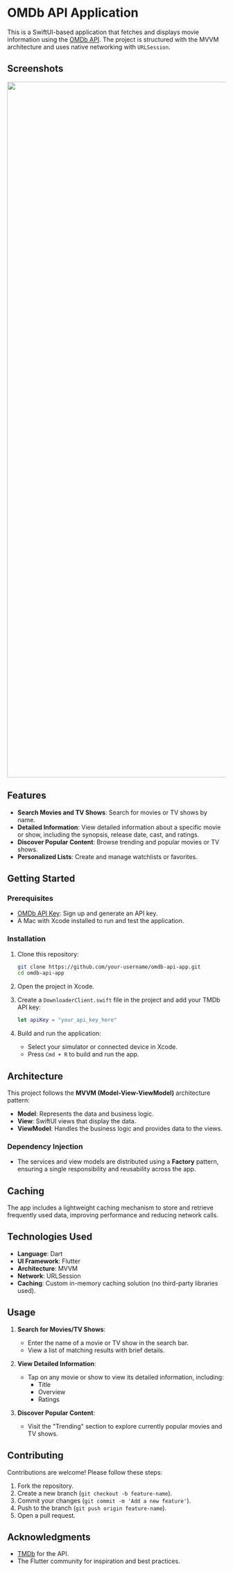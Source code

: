 # OMDb API Application

This is a SwiftUI-based application that fetches and displays movie information using the [OMDb API](https://www.omdbapi.com). The project is structured with the MVVM architecture and uses native networking with `URLSession`.

## Screenshots
<img width=1600 src="https://github.com/user-attachments/assets/42c9bd09-6f19-4bae-817a-05f77afa8e4f"/>

## Features

- **Search Movies and TV Shows**: Search for movies or TV shows by name.
- **Detailed Information**: View detailed information about a specific movie or show, including the synopsis, release date, cast, and ratings.
- **Discover Popular Content**: Browse trending and popular movies or TV shows.
- **Personalized Lists**: Create and manage watchlists or favorites.

## Getting Started

### Prerequisites

- [OMDb API Key]([https://www.omdbapi.com/apikey.aspx]): Sign up and generate an API key.
- A Mac with Xcode installed to run and test the application.

### Installation

1. Clone this repository:

   ```bash
   git clone https://github.com/your-username/omdb-api-app.git
   cd omdb-api-app

   ```

2. Open the project in Xcode.

3. Create a `DownloaderClient.swift` file in the project and add your TMDb API key:

   ```swift
   let apiKey = "your_api_key_here"
   ```

4. Build and run the application:

   - Select your simulator or connected device in Xcode.
   - Press `Cmd + R` to build and run the app.

## Architecture

This project follows the **MVVM (Model-View-ViewModel)** architecture pattern:

- **Model**: Represents the data and business logic.
- **View**: SwiftUI views that display the data.
- **ViewModel**: Handles the business logic and provides data to the views.

### Dependency Injection

- The services and view models are distributed using a **Factory** pattern, ensuring a single responsibility and reusability across the app.

## Caching

The app includes a lightweight caching mechanism to store and retrieve frequently used data, improving performance and reducing network calls.

## Technologies Used

- **Language**: Dart
- **UI Framework**: Flutter
- **Architecture**: MVVM
- **Network**: URLSession
- **Caching**: Custom in-memory caching solution (no third-party libraries used).

## Usage

1. **Search for Movies/TV Shows**:

   - Enter the name of a movie or TV show in the search bar.
   - View a list of matching results with brief details.

2. **View Detailed Information**:

   - Tap on any movie or show to view its detailed information, including:
     - Title
     - Overview
     - Ratings

3. **Discover Popular Content**:

   - Visit the "Trending" section to explore currently popular movies and TV shows.

## Contributing

Contributions are welcome! Please follow these steps:

1. Fork the repository.
2. Create a new branch (`git checkout -b feature-name`).
3. Commit your changes (`git commit -m 'Add a new feature'`).
4. Push to the branch (`git push origin feature-name`).
5. Open a pull request.

## Acknowledgments

- [TMDb](https://www.omdbapi.com) for the API.
- The Flutter community for inspiration and best practices.
